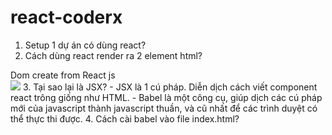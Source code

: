 # react-coderx
1. Setup 1 dự án có dùng react?
2. Cách dùng react render ra 2 element html?
 <div class="someClass"> Dom create from React js</div>
 <img src="http://lorempixel.com/400/200" />
3. Tại sao lại là JSX?
 - JSX là 1 cú pháp. Diễn dịch cách viết component react trông giống như HTML.
 - Babel là một công cụ, giúp dịch các cú pháp mới của javascript thành javascript thuần, và cũ nhất để các trình duyệt có thể thực thi được.
4. Cách cài babel vào file index.html?